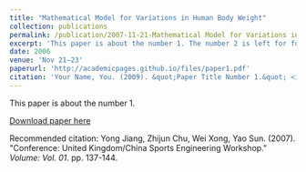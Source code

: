 ```yaml
---
title: "Mathematical Model for Variations in Human Body Weight"
collection: publications
permalink: /publication/2007-11-21-Mathematical Model for Variations in Human Body Weight.md
excerpt: 'This paper is about the number 1. The number 2 is left for future work.'
date: 2006
venue: 'Nov 21—23'
paperurl: 'http://academicpages.github.io/files/paper1.pdf'
citation: 'Your Name, You. (2009). &quot;Paper Title Number 1.&quot; <i>Journal 1</i>. 1(1).'
---
```

This paper is about the number 1.

[Download paper here](http://academicpages.github.io/files/paper1.pdf)

Recommended citation: Yong Jiang, Zhijun Chu, Wei Xong, Yao Sun. (2007). "Conference: United Kingdom/China Sports Engineering Workshop." <i>Volume: Vol. 01</i>. pp. 137-144.
